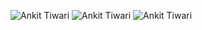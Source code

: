 ![Ankit Tiwari](https://drive.google.com/uc?export=view&id=1xXa8ppkHzirsan-ovW-O4qN0sFJ5lzh2)
![Ankit Tiwari](https://drive.google.com/uc?export=view&id=1i8LNWoejnDb-s8unV3GrwtXCsvILHFHe)
![Ankit Tiwari](https://drive.google.com/uc?export=view&id=1G1QSU9pvkPN2tVsI777R35dM9AuwAO3D)
